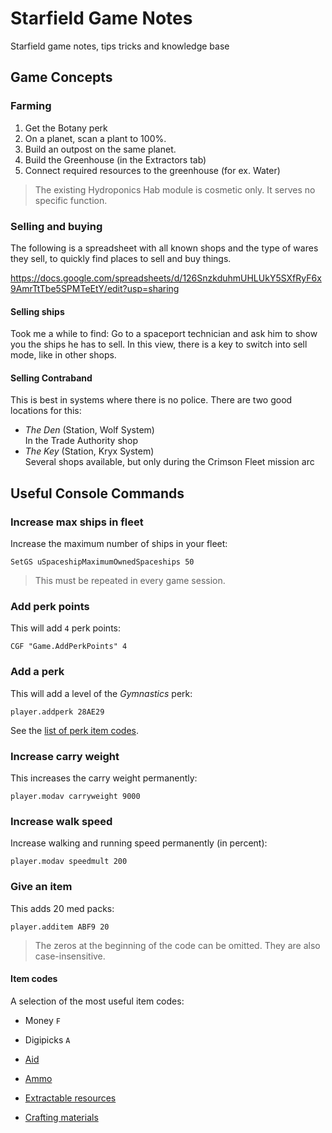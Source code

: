# Starfield Game Notes

Starfield game notes, tips tricks and knowledge base

## Game Concepts

### Farming

1. Get the Botany perk
2. On a planet, scan a plant to 100%.
3. Build an outpost on the same planet.
4. Build the Greenhouse (in the Extractors tab)
5. Connect required resources to the greenhouse (for ex. Water)

> The existing Hydroponics Hab module is cosmetic only.
> It serves no specific function. 

### Selling and buying

The following is a spreadsheet with all known shops and the type of 
wares they sell, to quickly find places to sell and buy things.

https://docs.google.com/spreadsheets/d/126SnzkduhmUHLUkY5SXfRyF6x9AmrTtTbe5SPMTeEtY/edit?usp=sharing

#### Selling ships

Took me a while to find: Go to a spaceport technician and ask him
to show you the ships he has to sell. In this view, there is a key
to switch into sell mode, like in other shops.

#### Selling Contraband

This is best in systems where there is no police. There are two
good locations for this:

- _The Den_ (Station, Wolf System)  
  In the Trade Authority shop
- _The Key_ (Station, Kryx System)  
  Several shops available, but only during the Crimson Fleet mission arc

## Useful Console Commands

### Increase max ships in fleet

Increase the maximum number of ships in your fleet:

``` 
SetGS uSpaceshipMaximumOwnedSpaceships 50
```

> This must be repeated in every game session.

### Add perk points

This will add `4` perk points:

```
CGF "Game.AddPerkPoints" 4
```

### Add a perk

This will add a level of the _Gymnastics_ perk:

```
player.addperk 28AE29
```

See the [list of perk item codes](item-codes/skills.md).

### Increase carry weight

This increases the carry weight permanently:

```
player.modav carryweight 9000
```

### Increase walk speed

Increase walking and running speed permanently (in percent):

```
player.modav speedmult 200
```

### Give an item

This adds 20 med packs:

```
player.additem ABF9 20
```

> The zeros at the beginning of the code can be omitted.
> They are also case-insensitive.

#### Item codes

A selection of the most useful item codes:

- Money `F`
- Digipicks `A`

- [Aid](item-codes/aid.md)
- [Ammo](item-codes/ammo.md)
- [Extractable resources](item-codes/extractable-resources.md)
- [Crafting materials](item-codes/materials.md)
